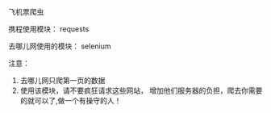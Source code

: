 飞机票爬虫

携程使用模块：
requests

去哪儿网使用的模块：
selenium


注意：
1. 去哪儿网只爬第一页的数据
2. 使用该模块，请不要疯狂请求这些网站，
   增加他们服务器的负担，爬去你需要的就可以了,做一个有操守的人！

